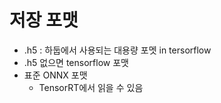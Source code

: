 # 저장 포맷
- .h5 : 하둡에서 사용되는 대용량 포멧 in tersorflow
- .h5 없으면 tensorflow 포맷
- 표준 ONNX 포맷
    - TensorRT에서 읽을 수 있음
